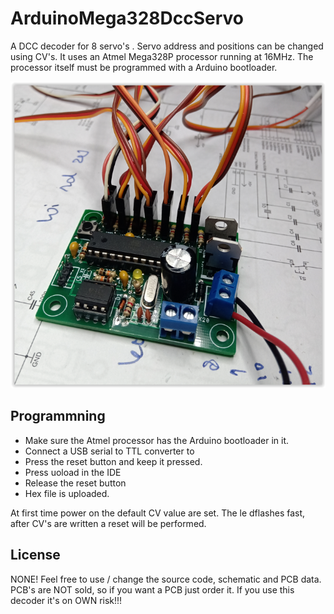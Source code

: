 # ArduinoMega328DccServo

A DCC decoder for 8 servo's . Servo address and positions can be changed using CV's.
It uses an Atmel Mega328P processor running at 16MHz. 
The processor itself must be programmed with a Arduino bootloader.

![](https://github.com/MDRRC/ArduinoMega328DccServo/blob/main/Hardware/servodecoder.PNG) 
 

## Programmning
 * Make sure the Atmel processor has the Arduino bootloader in it.
 * Connect a USB serial to TTL converter to  
 * Press the reset button and keep it pressed.
 * Press uoload in the IDE
 * Release the reset button
 * Hex file is uploaded.
 
 At first time power on the default CV value are set. The le dflashes fast, after CV's are written a reset will be performed. 

## License
NONE! Feel free to use / change the source code, schematic and PCB data.
PCB's are NOT sold, so if you want a PCB just order it. 
If you use this decoder it's on OWN risk!!! 
